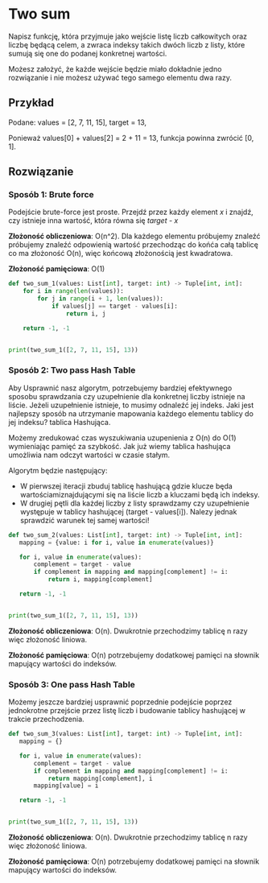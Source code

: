 # Two sum
Napisz funkcję, która przyjmuje jako wejście listę liczb całkowitych oraz liczbę będącą celem, a zwraca indeksy takich dwóch liczb z listy, które sumują się one do podanej konkretnej wartości.

Możesz założyć, że każde wejście będzie miało dokładnie jedno rozwiązanie i nie możesz używać tego samego elementu dwa razy.

## Przykład
Podane: values = [2, 7, 11, 15], target = 13,

Ponieważ values[0] + values[2] = 2 + 11 = 13,
funkcja powinna zwrócić [0, 1].

## Rozwiązanie
### Sposób 1: Brute force
Podejście brute-force jest proste. Przejdź przez każdy element *x* i znajdź, czy istnieje inna wartość, która równa się *target - x*

**Złożoność obliczeniowa**: O(n^2). Dla każdego elementu próbujemy znaleźć próbujemy znaleźć odpowienią wartość przechodząc do końća całą tablicę co ma złożoność O(n), więc końcową złożonością jest kwadratowa.

**Złożoność pamięciowa**: O(1)

```python
def two_sum_1(values: List[int], target: int) -> Tuple[int, int]:
    for i in range(len(values)):
        for j in range(i + 1, len(values)):
            if values[j] == target - values[i]:
                return i, j

    return -1, -1


print(two_sum_1([2, 7, 11, 15], 13))
```

### Sposób 2: Two pass Hash Table
Aby Usprawnić nasz algorytm, potrzebujemy bardziej efektywnego sposobu sprawdzania czy uzupełnienie dla konkretnej liczby istnieje na liście.
Jeżeli uzupełnienie istnieje, to musimy odnaleźć jej indeks. Jaki jest najlepszy sposób na utrzymanie mapowania każdego elementu tablicy do jej indeksu? tablica Hashująca.

Możemy zredukować czas wyszukiwania uzupenienia z O(n) do O(1) wymieniając pamięć za szybkość. Jak już wiemy tablica hashująca umożliwia nam odczyt wartości w czasie stałym.

Algorytm będzie następujący: 
 - W pierwszej iteracji zbuduj tablicę hashującą gdzie klucze będa wartościamiznajdującymi się na liście liczb a kluczami będą ich indeksy.
 - W drugiej pętli dla każdej liczby z listy sprawdzamy czy uzupełnienie występuje w tablicy hashującej (target - values[i]). Nalezy jednak sprawdzić warunek tej samej wartości!
 
 ```python
def two_sum_2(values: List[int], target: int) -> Tuple[int, int]:
    mapping = {value: i for i, value in enumerate(values)}

    for i, value in enumerate(values):
        complement = target - value
        if complement in mapping and mapping[complement] != i:
            return i, mapping[complement]

    return -1, -1


print(two_sum_1([2, 7, 11, 15], 13))
```

**Złożoność obliczeniowa**: O(n). Dwukrotnie przechodzimy tablicę n razy więc złożoność liniowa.

**Złożoność pamięciowa**: O(n) potrzebujemy dodatkowej pamięci na słownik mapujący wartości do indeksów.

### Sposób 3: One pass Hash Table
Możemy jeszcze bardziej usprawnić poprzednie podejście poprzez jednokrotne przejście przez listę liczb i budowanie tablicy hashującej w trakcie przechodzenia.
 ```python
def two_sum_3(values: List[int], target: int) -> Tuple[int, int]:
    mapping = {}

    for i, value in enumerate(values):
        complement = target - value
        if complement in mapping and mapping[complement] != i:
            return mapping[complement], i
        mapping[value] = i

    return -1, -1


print(two_sum_1([2, 7, 11, 15], 13))
```

**Złożoność obliczeniowa**: O(n). Dwukrotnie przechodzimy tablicę n razy więc złożoność liniowa.

**Złożoność pamięciowa**: O(n) potrzebujemy dodatkowej pamięci na słownik mapujący wartości do indeksów.

